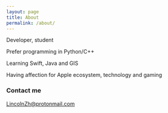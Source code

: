 ```yaml
---
layout: page
title: About
permalink: /about/
---
```


Developer, student

Prefer programming in Python/C++

Learning Swift, Java and GIS

Having affection for Apple ecosystem, technology and gaming

### Contact me

[LincolnZh@protonmail.com](mailto:LincolnZh@protonmail.com)
